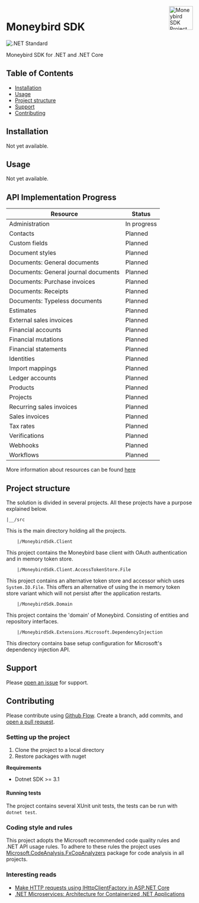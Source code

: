 <img src="https://github.com/dutch-and-bold/moneybird-sdk/raw/master/.github/moneybird-logo.png" alt="Moneybird SDK Project Logo" title="Moneybird" align="right" height="64" srcset="https://github.com/dutch-and-bold/moneybird-sdk/raw/master/.github/moneybird-logo@2x.png 2x"/>
 
 # Moneybird SDK
 
 ![.NET Standard](https://img.shields.io/badge/.NET%20Standard-2.1-purple)

Moneybird SDK for .NET and .NET Core

## Table of Contents

- [Installation](#installation)
- [Usage](#usage)
- [Project structure](#project-structure)
- [Support](#support)
- [Contributing](#contributing)

## Installation

Not yet available.

## Usage

Not yet available.

## API Implementation Progress

| Resource                               | Status      |
| -------------------------------------- | ----------- |
| Administration                         | In progress |
| Contacts                               | Planned     |
| Custom fields                          | Planned     |
| Document styles                        | Planned     |
| Documents: General documents           | Planned     |
| Documents: General journal documents   | Planned     |
| Documents: Purchase invoices           | Planned     |
| Documents: Receipts                    | Planned     |
| Documents: Typeless documents          | Planned     |
| Estimates                              | Planned     |
| External sales invoices                | Planned     |
| Financial accounts                     | Planned     |
| Financial mutations                    | Planned     |
| Financial statements                   | Planned     |
| Identities                             | Planned     |
| Import mappings                        | Planned     |
| Ledger accounts                        | Planned     |
| Products                               | Planned     |
| Projects                               | Planned     |
| Recurring sales invoices               | Planned     |
| Sales invoices                         | Planned     |
| Tax rates                              | Planned     |
| Verifications                          | Planned     |
| Webhooks                               | Planned     |
| Workflows                              | Planned     |

More information about resources can be found [here](https://developer.moneybird.com/api/administration/)

## Project structure

The solution is divided in several projects. All these projects have a purpose explained below.

```
|__/src
```

This is the main directory holding all the projects.

```
    |/MoneybirdSdk.Client
```

This project contains the Moneybird base client with OAuth authentication and in memory token store.

```
    |/MoneybirdSdk.Client.AccessTokenStore.File
```

This project contains an alternative token store and accessor which uses `System.IO.File`.
This offers an alternative of using the in memory token store variant which will not persist after the application restarts.

```
    |/MoneybirdSdk.Domain
```

This project contains the 'domain' of Moneybird. Consisting of entities and repository interfaces.

```
    |/MoneybirdSdk.Extensions.Microsoft.DependencyInjection
```

This directory contains base setup configuration for Microsoft's dependency injection API.

## Support

Please [open an issue](https://github.com/dutch-and-bold/moneybird-sdk/issues/new) for support.

## Contributing

Please contribute using [Github Flow](https://guides.github.com/introduction/flow/). Create a branch, add commits, and [open a pull request](https://github.com/dutch-and-bold/moneybird-sdk/compare/).

### Setting up the project

1. Clone the project to a local directory
2. Restore packages with nuget

**Requirements**
* Dotnet SDK >= 3.1

#### Running tests

The project contains several XUnit unit tests, the tests can be run with `dotnet test`.

### Coding style and rules

This project adopts the Microsoft recommended code quality rules and .NET API usage rules. To adhere to these rules the project uses [Microsoft.CodeAnalysis.FxCopAnalyzers](https://www.nuget.org/packages/Microsoft.CodeAnalysis.FxCopAnalyzers/) package for code analysis in all projects.

### Interesting reads

* [Make HTTP requests using IHttpClientFactory in ASP.NET Core](https://docs.microsoft.com/en-us/aspnet/core/fundamentals/http-requests?view=aspnetcore-3.1)
* [.NET Microservices: Architecture for Containerized .NET Applications](https://docs.microsoft.com/en-us/dotnet/architecture/microservices/)
